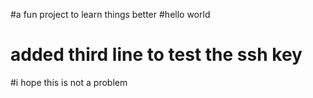 #a fun project to learn things better
#hello world
# added third line to test the ssh key
#i hope this is not a problem